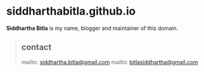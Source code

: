 # siddharthabitla.github.io

**Siddhartha Bitla** is my name, blogger and maintainer of this domain.

> ## contact
> mailto: siddhartha.bitla@gmail.com
> mailto: bitlasiddhartha@gmail.com
